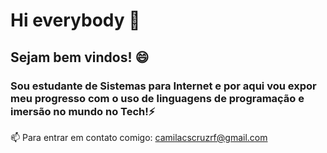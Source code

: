 # Hi everybody 👋

## Sejam bem vindos! 😄

### Sou estudante de Sistemas para Internet e por aqui vou expor meu progresso com o uso de linguagens de programação e imersão no mundo no Tech!⚡

📫 Para entrar em contato comigo: camilacscruzrf@gmail.com
